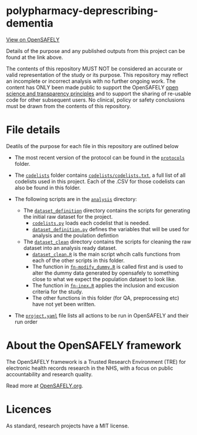 # polypharmacy-deprescribing-dementia

[View on OpenSAFELY](https://jobs.opensafely.org/repo/https%253A%252F%252Fgithub.com%252Fopensafely%252Fpolypharmacy-deprescribing-dementia)

Details of the purpose and any published outputs from this project can be found at the link above.

The contents of this repository MUST NOT be considered an accurate or valid representation of the study or its purpose. 
This repository may reflect an incomplete or incorrect analysis with no further ongoing work.
The content has ONLY been made public to support the OpenSAFELY [open science and transparency principles](https://www.opensafely.org/about/#contributing-to-best-practice-around-open-science) and to support the sharing of re-usable code for other subsequent users.
No clinical, policy or safety conclusions must be drawn from the contents of this repository.

# File details
Deatils of the purpose for each file in this repository are outlined below


- The most recent version of the protocol can be found in the [`protocols`](./protocols/) folder.

- The [`codelists`](./codelists) folder contains  [`codelists/codelists.txt`](./codelists/codelists.txt), a full list of all codelists used in this project. Each of the .CSV for those codelists can also be found in this folder.

- The following scripts are in the [`analysis`](./analysis) directory:
    - The [`dataset_definition`](./analysis/dataset_definition/) directory contains the scripts for generating the initial raw dataset for the project. 
        - [`codelists.py`](./analysis/dataset_definition/codelists.py) loads each codelist that is needed.
        - [`dataset_definition.py`](./analysis/dataset_definition/dataset_definition.py) defines the variables that will be used for analysis and the poulation defintion
    - The [`dataset_clean`](./analysis/dataset_clean/) directory contains the scripts for cleaning the raw dataset into an analysis ready dataset. 
        - [`dataset_clean.R`](./analysis/dataset_clean/dataset_clean.R) is the main script whcih calls functions from each of the other scripts in this folder.
        - The function in [`fn-modify_dummy.R`](./analysis/dataset_clean/fn-modify_dummy.R) is called first and is used to alter the dummy data generated by opensafely to something close to what we expect the population dataset to look like.
        - The function in [`fn-inex.R`](./analysis/dataset_clean/fn-inex.R) applies the inclusion and excusion criteria for the study.
        - The other functions in this folder (for QA, preprocessing etc) have not yet been written.

- The [`project.yaml`](./project.yaml) file lists all actions to be run in OpenSAFELY and their run order



# About the OpenSAFELY framework

The OpenSAFELY framework is a Trusted Research Environment (TRE) for electronic
health records research in the NHS, with a focus on public accountability and
research quality.

Read more at [OpenSAFELY.org](https://opensafely.org).

# Licences
As standard, research projects have a MIT license. 
